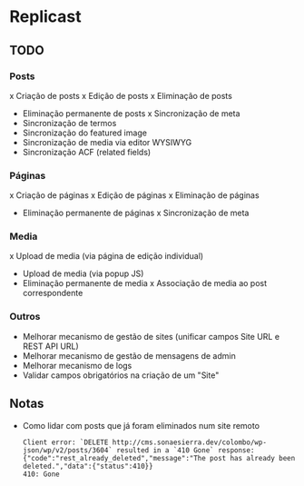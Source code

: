 # Replicast

## TODO

### Posts
x Criação de posts
x Edição de posts
x Eliminação de posts
- Eliminação permanente de posts
x Sincronização de meta
- Sincronização de termos
- Sincronização do featured image
- Sincronização de media via editor WYSIWYG
- Sincronização ACF (related fields)

### Páginas
x Criação de páginas
x Edição de páginas
x Eliminação de páginas
- Eliminação permanente de páginas
x Sincronização de meta

### Media
x Upload de media (via página de edição individual)
- Upload de media (via popup JS)
- Eliminação permanente de media
x Associação de media ao post correspondente

### Outros
- Melhorar mecanismo de gestão de sites (unificar campos Site URL e REST API URL)
- Melhorar mecanismo de gestão de mensagens de admin
- Melhorar mecanismo de logs
- Validar campos obrigatórios na criação de um "Site"

## Notas
- Como lidar com posts que já foram eliminados num site remoto
    ```
    Client error: `DELETE http://cms.sonaesierra.dev/colombo/wp-json/wp/v2/posts/3604` resulted in a `410 Gone` response: {"code":"rest_already_deleted","message":"The post has already been deleted.","data":{"status":410}} 
    410: Gone
    ```
